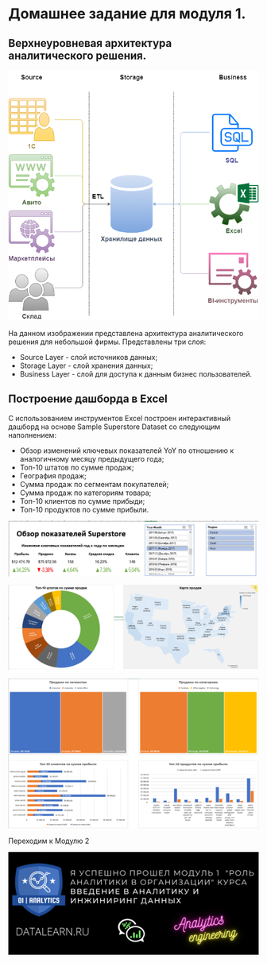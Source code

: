 # Домашнее задание для модуля 1.

## Верхнеуровневая архитектура аналитического решения.

![Рисунок 1](./pics/draw1.jpg)

На данном изображении представлена архитектура аналитического решения для небольшой фирмы.
Представлены три слоя:
- Source Layer - слой источников данных;
- Storage Layer - слой хранения данных;
- Business Layer - слой для доступа к данным бизнес пользователей.

## Построение дашборда в Excel

С использованием инструментов Excel построен интерактивный дашборд на основе Sample Superstore Dataset со следующим наполнением:

- Обзор изменений ключевых показателей YoY по отношению к аналогичному месяцу предыдущего года;
- Топ-10 штатов по сумме продаж;
- География продаж;
- Сумма продаж по сегментам покупателей;
- Сумма продаж по категориям товара;
- Топ-10 клиентов по сумме прибыди;
- Топ-10 продуктов по сумме прибыли.

![Рисунок 2](./pics/Head.bmp)

![Рисунок 3](./pics/state_and_map.bmp)

![Рисунок 4](./pics/bottom.bmp)

Переходим к Модулю 2

![final](https://github.com/Data-Learn/data-engineering/blob/master/img/de101-module01.png)